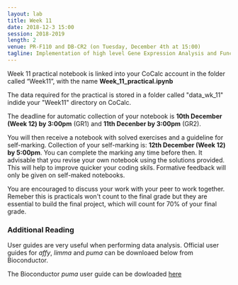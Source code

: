 ```yaml
---
layout: lab
title: Week 11
date: 2018-12-3 15:00
session: 2018-2019
length: 2
venue: PR-F110 and DB-CR2 (on Tuesday, December 4th at 15:00)
tagline: Implementation of high level Gene Expression Analysis and Functional/Pathways Analysis
---
```



Week 11 practical notebook is linked into your CoCalc account in the folder called “Week11”, with the name **Week_11_practical.ipynb**

The data required for the practical is stored in a folder called "data_wk_11" indide your "Week11" directory on CoCalc.

The deadline for automatic collection of your notebook is **10th December (Week 12) by 3:00pm** (GR1) and **11th Decenber by 3:00pm** (GR2).

You will then receive a notebook with solved exercises and a guideline for self-marking. Collection of your self-marking is: **12th December (Week 12) by 5:00pm**. You can complete the marking any time before then. It advisable that you revise your own notebook using the solutions provided. This will help to improve quicker your coding skils. Formative feedback will only be given on self-maked notebooks.  

You are encouraged to discuss your work with your peer to work together. Remeber this is practicals won't count to the final grade but they are essential to build the final project, which will count for 70% of your final grade. 



### Additional Reading

User guides are very useful when performing data analysis. Official user guides for *affy*, *limma* and *puma* can be downloaed below from Bioconductor.


The Bioconductor *puma* user guide can be dowloaded [here](http://opendsi.cc/bioinformatics/assets/puma.pdf)
